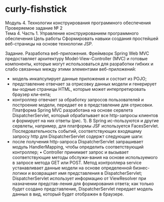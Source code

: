 # curly-fishstick
Модуль 4. Технологии конструирования программного обеспечения
Проверяемое задание № 2  
Тема 4. Часть 1. Управление конструированием программного обеспечения 
Цель работы
Сформировать навыки создания простейшей веб-страницы на основе технологии JSP.

Задание. Разработка веб-приложения.
Фреймворк Spring Web MVC предоставляет архитектуру Model-View-Controller (MVC) и готовые компоненты, которые могут использоваться для разработки гибких и слабо связанных между этими элементами веб-приложений:
-	 модель инкапсулирует данные приложения и состоит из POJO;
-	представление отвечает за отрисовку данных модели и генерирует вы-ходные страницы HTML, которые может интерпретировать браузер кли-ента;
-	контроллер отвечает за обработку запросов пользователей и построение модели, передает ее в представление для отрисовки.
 	Платформа Spring MVC разработана на основе сервлета DispatcherServlet, который обрабатывает все http-запросы клиентов и формирует на них ответы (рис. 1). В Spring ис-пользуются и другие сервлеты, например, для платформы JSF используется FacesServlet.
Последовательность событий, соответствующих входящему запросу http для DispatcherServlet содержт следующие шаги:
-	после получения http-запроса DispatcherServlet запрашивает модуль HandlerMapping, чтобы определить соответствующий контроллер;
•	Controller принимает запрос и вызывает соответствующие методы обслужи-вания на основе используемого в запросе метода GET или POST. Метод контроллера service устанавливает данные модели на основе определенной бизнес-логики и возвращает имя представления в DispatcherServlet;
 	DispatcherServlet использует информацию от ViewResolver при назначении представ-ления для формирования ответа; как только будет создано представление, DispatcherServlet передает модель данных в вид, который будет отображен в браузере.
